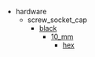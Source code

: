 * hardware
  * screw_socket_cap
    * [black](hardware/screw_socket_cap/black)
      * [10_mm](hardware/screw_socket_cap/black/10_mm)
        * [hex](hex)
